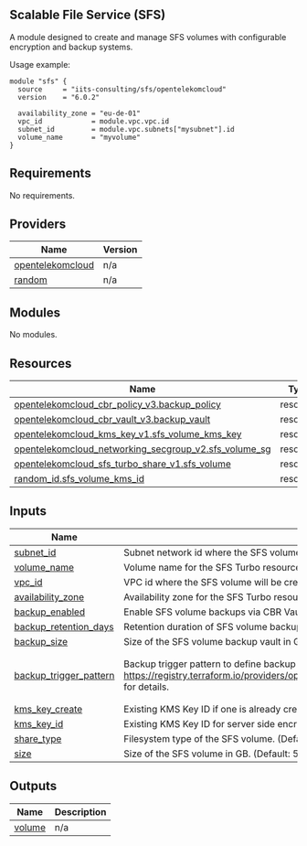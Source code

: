 ## Scalable File Service (SFS)

A module designed to create and manage SFS volumes with configurable encryption and backup systems.

Usage example:

```hcl
module "sfs" {
  source     = "iits-consulting/sfs/opentelekomcloud"
  version    = "6.0.2"

  availability_zone = "eu-de-01"
  vpc_id            = module.vpc.vpc.id
  subnet_id         = module.vpc.subnets["mysubnet"].id
  volume_name       = "myvolume"
}
```

<!-- BEGIN_TF_DOCS -->

## Requirements

No requirements.

## Providers

| Name                                                                                    | Version |
| --------------------------------------------------------------------------------------- | ------- |
| <a name="provider_opentelekomcloud"></a> [opentelekomcloud](#provider_opentelekomcloud) | n/a     |
| <a name="provider_random"></a> [random](#provider_random)                               | n/a     |

## Modules

No modules.

## Resources

| Name                                                                                                                                                                            | Type     |
| ------------------------------------------------------------------------------------------------------------------------------------------------------------------------------- | -------- |
| [opentelekomcloud_cbr_policy_v3.backup_policy](https://registry.terraform.io/providers/opentelekomcloud/opentelekomcloud/latest/docs/resources/cbr_policy_v3)                   | resource |
| [opentelekomcloud_cbr_vault_v3.backup_vault](https://registry.terraform.io/providers/opentelekomcloud/opentelekomcloud/latest/docs/resources/cbr_vault_v3)                      | resource |
| [opentelekomcloud_kms_key_v1.sfs_volume_kms_key](https://registry.terraform.io/providers/opentelekomcloud/opentelekomcloud/latest/docs/resources/kms_key_v1)                    | resource |
| [opentelekomcloud_networking_secgroup_v2.sfs_volume_sg](https://registry.terraform.io/providers/opentelekomcloud/opentelekomcloud/latest/docs/resources/networking_secgroup_v2) | resource |
| [opentelekomcloud_sfs_turbo_share_v1.sfs_volume](https://registry.terraform.io/providers/opentelekomcloud/opentelekomcloud/latest/docs/resources/sfs_turbo_share_v1)            | resource |
| [random_id.sfs_volume_kms_id](https://registry.terraform.io/providers/hashicorp/random/latest/docs/resources/id)                                                                | resource |

## Inputs

| Name                                                                                                | Description                                                                                                                                                                                                           | Type           | Default                                                                                | Required |
| --------------------------------------------------------------------------------------------------- | --------------------------------------------------------------------------------------------------------------------------------------------------------------------------------------------------------------------- | -------------- | -------------------------------------------------------------------------------------- | :------: |
| <a name="input_subnet_id"></a> [subnet_id](#input_subnet_id)                                        | Subnet network id where the SFS volume will be created in.                                                                                                                                                            | `string`       | n/a                                                                                    |   yes    |
| <a name="input_volume_name"></a> [volume_name](#input_volume_name)                                  | Volume name for the SFS Turbo resource.                                                                                                                                                                               | `string`       | n/a                                                                                    |   yes    |
| <a name="input_vpc_id"></a> [vpc_id](#input_vpc_id)                                                 | VPC id where the SFS volume will be created in.                                                                                                                                                                       | `string`       | n/a                                                                                    |   yes    |
| <a name="input_availability_zone"></a> [availability_zone](#input_availability_zone)                | Availability zone for the SFS Turbo resource.                                                                                                                                                                         | `string`       | `"eu-de-01"`                                                                           |    no    |
| <a name="input_backup_enabled"></a> [backup_enabled](#input_backup_enabled)                         | Enable SFS volume backups via CBR Vault.                                                                                                                                                                              | `bool`         | `true`                                                                                 |    no    |
| <a name="input_backup_retention_days"></a> [backup_retention_days](#input_backup_retention_days)    | Retention duration of SFS volume backups in days.                                                                                                                                                                     | `number`       | `13`                                                                                   |    no    |
| <a name="input_backup_size"></a> [backup_size](#input_backup_size)                                  | Size of the SFS volume backup vault in GB.                                                                                                                                                                            | `number`       | `1000`                                                                                 |    no    |
| <a name="input_backup_trigger_pattern"></a> [backup_trigger_pattern](#input_backup_trigger_pattern) | Backup trigger pattern to define backup schedule (iCalender RFC 2445). See https://registry.terraform.io/providers/opentelekomcloud/opentelekomcloud/1.35.7/docs/resources/cbr_policy_v3#trigger_pattern for details. | `list(string)` | <pre>[<br/> "FREQ=WEEKLY;BYDAY=MO,TU,WE,TH,FR,SA,SU;BYHOUR=00;BYMINUTE=00"<br/>]</pre> |    no    |
| <a name="input_kms_key_create"></a> [kms_key_create](#input_kms_key_create)                         | Existing KMS Key ID if one is already created.                                                                                                                                                                        | `bool`         | `true`                                                                                 |    no    |
| <a name="input_kms_key_id"></a> [kms_key_id](#input_kms_key_id)                                     | Existing KMS Key ID for server side encryption if one is already created.                                                                                                                                             | `string`       | `null`                                                                                 |    no    |
| <a name="input_share_type"></a> [share_type](#input_share_type)                                     | Filesystem type of the SFS volume. (Default: STANDARD)                                                                                                                                                                | `string`       | `"STANDARD"`                                                                           |    no    |
| <a name="input_size"></a> [size](#input_size)                                                       | Size of the SFS volume in GB. (Default: 500)                                                                                                                                                                          | `number`       | `500`                                                                                  |    no    |

## Outputs

| Name                                                  | Description |
| ----------------------------------------------------- | ----------- |
| <a name="output_volume"></a> [volume](#output_volume) | n/a         |

<!-- END_TF_DOCS -->

